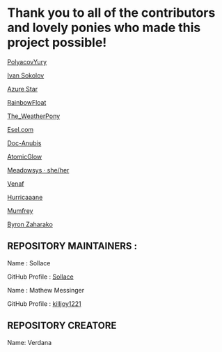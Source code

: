 # Thank you to all of the contributors and lovely ponies who made this project possible!

[PolyacovYury](https://github.com/PolyacovYury)

[Ivan Sokolov](https://github.com/keupoz)

[Azure Star](https://github.com/Fauli1221)

[RainbowFloat](https://github.com/RainbowFloat)

[The_WeatherPony](https://github.com/TheWeatherPony)

[Esel.com](https://github.com/Esel36)

[Doc-Anubis](https://github.com/Doc-Anubis)

[AtomicGlow](https://github.com/AtomicGlow)

[Meadowsys · she/her](https://github.com/Meadowsys)

[Venaf](https://github.com/Venaf)

[Hurricaaane](https://github.com/Hurricaaane)

[Mumfrey](https://github.com/Mumfrey)

[Byron Zaharako](https://github.com/thatapplefreak)

## REPOSITORY MAINTAINERS :
Name : Sollace

GitHub Profile : [Sollace](https://github.com/Sollace)

Name : Mathew Messinger

GitHub Profile : [killjoy1221](https://github.com/killjoy1221)

## REPOSITORY CREATORE

Name: Verdana
